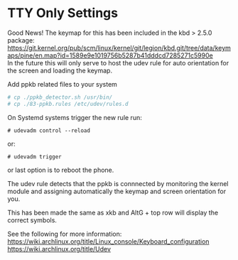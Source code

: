 # TTY Only Settings

Good News! The keymap for this has been included in the kbd > 2.5.0 package:  
https://git.kernel.org/pub/scm/linux/kernel/git/legion/kbd.git/tree/data/keymaps/pine/en.map?id=1589e9e1019756b5287b41dddcd7285271c5990e  
In the future this will only serve to host the udev rule for auto orientation for the screen and loading the keymap.

Add ppkb related files to your system  
```bash
# cp ./ppkb_detector.sh /usr/bin/
# cp ./83-ppkb.rules /etc/udev/rules.d
```

On Systemd systems trigger the new rule run:  

```
# udevadm control --reload
```
or:  

```
# udevadm trigger
```
or last option is to reboot the phone.  

The udev rule detects that the ppkb is connnected by monitoring the kernel module and assigning automatically the keymap and screen orientation for you.

This has been made the same as xkb and AltG + top row will display the correct symbols.

See the following for more information:
https://wiki.archlinux.org/title/Linux_console/Keyboard_configuration  
https://wiki.archlinux.org/title/Udev
